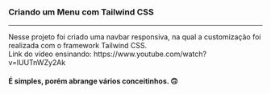 <h3>Criando um Menu com Tailwind CSS</h3>
<hr>
Nesse projeto foi criado uma navbar responsiva, na qual a customização foi realizada com o framework Tailwind CSS.
<br>
Link do vídeo ensinando: https://www.youtube.com/watch?v=lUUTnWZy2Ak

<h4>É simples, porém abrange vários conceitinhos. 🙃</h4>
